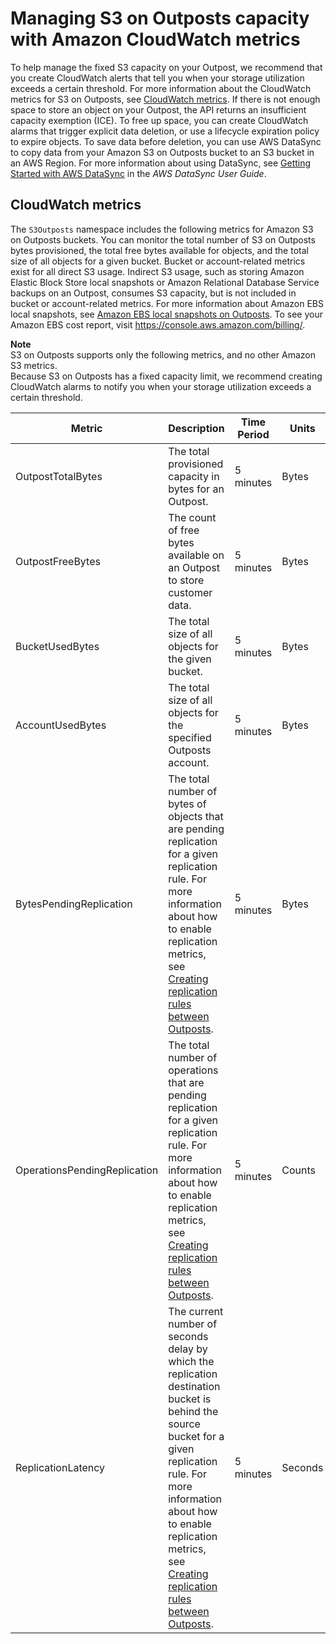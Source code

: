 # Managing S3 on Outposts capacity with Amazon CloudWatch metrics<a name="S3OutpostsCapacity"></a>

To help manage the fixed S3 capacity on your Outpost, we recommend that you create CloudWatch alerts that tell you when your storage utilization exceeds a certain threshold\. For more information about the CloudWatch metrics for S3 on Outposts, see [CloudWatch metrics](#S3OutpostsCloudWatchMetrics)\. If there is not enough space to store an object on your Outpost, the API returns an insufficient capacity exemption \(ICE\)\. To free up space, you can create CloudWatch alarms that trigger explicit data deletion, or use a lifecycle expiration policy to expire objects\. To save data before deletion, you can use AWS DataSync to copy data from your Amazon S3 on Outposts bucket to an S3 bucket in an AWS Region\. For more information about using DataSync, see [Getting Started with AWS DataSync](https://docs.aws.amazon.com/datasync/latest/userguide/getting-started.html) in the *AWS DataSync User Guide*\. 

## CloudWatch metrics<a name="S3OutpostsCloudWatchMetrics"></a>

The `S3Outposts` namespace includes the following metrics for Amazon S3 on Outposts buckets\. You can monitor the total number of S3 on Outposts bytes provisioned, the total free bytes available for objects, and the total size of all objects for a given bucket\. Bucket or account\-related metrics exist for all direct S3 usage\. Indirect S3 usage, such as storing Amazon Elastic Block Store local snapshots or Amazon Relational Database Service backups on an Outpost, consumes S3 capacity, but is not included in bucket or account\-related metrics\. For more information about Amazon EBS local snapshots, see [ Amazon EBS local snapshots on Outposts](https://docs.aws.amazon.com/AWSEC2/latest/UserGuide/snapshots-outposts.html)\. To see your Amazon EBS cost report, visit [https://console\.aws\.amazon\.com/billing/](https://console.aws.amazon.com/billing/)\.

**Note**  
S3 on Outposts supports only the following metrics, and no other Amazon S3 metrics\.  
Because S3 on Outposts has a fixed capacity limit, we recommend creating CloudWatch alarms to notify you when your storage utilization exceeds a certain threshold\.


| Metric | Description | Time Period | Units | Type | 
| --- | --- | --- | --- | --- | 
| OutpostTotalBytes |  The total provisioned capacity in bytes for an Outpost\.   | 5 minutes | Bytes | S3 on Outposts | 
| OutpostFreeBytes |  The count of free bytes available on an Outpost to store customer data\.  | 5 minutes | Bytes | S3 on Outposts | 
| BucketUsedBytes |  The total size of all objects for the given bucket\.  | 5 minutes | Bytes | S3 on Outposts\. Direct S3 usage only\. | 
| AccountUsedBytes |  The total size of all objects for the specified Outposts account\.  | 5 minutes | Bytes | S3 on Outposts\. Direct S3 usage only\. | 
| BytesPendingReplication |  The total number of bytes of objects that are pending replication for a given replication rule\. For more information about how to enable replication metrics, see [Creating replication rules between Outposts](https://docs.aws.amazon.com/AmazonS3/latest/userguide/replication-between-outposts.html)\.   | 5 minutes | Bytes | Optional\. For S3 Replication on Outposts\. | 
| OperationsPendingReplication |  The total number of operations that are pending replication for a given replication rule\. For more information about how to enable replication metrics, see [Creating replication rules between Outposts](https://docs.aws.amazon.com/AmazonS3/latest/userguide/replication-between-outposts.html)\.   | 5 minutes | Counts | Optional\. For S3 Replication on Outposts\. | 
| ReplicationLatency |  The current number of seconds delay by which the replication destination bucket is behind the source bucket for a given replication rule\. For more information about how to enable replication metrics, see [Creating replication rules between Outposts](https://docs.aws.amazon.com/AmazonS3/latest/userguide/replication-between-outposts.html)\.  | 5 minutes | Seconds | Optional\. For S3 Replication on Outposts\. | 